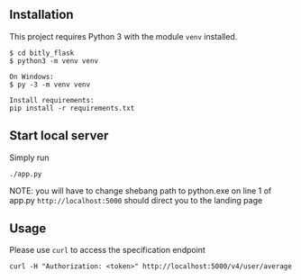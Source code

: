 ## Installation
This project requires Python 3 with the module `venv` installed.

```
$ cd bitly_flask
$ python3 -m venv venv

On Windows:
$ py -3 -m venv venv

Install requirements:
pip install -r requirements.txt
```

## Start local server
Simply run 
```
./app.py
```
NOTE: you will have to change shebang path to python.exe on line 1 of app.py
`http://localhost:5000` should direct you to the landing page


## Usage
Please use `curl` to access the specification endpoint
```
curl -H "Authorization: <token>" http://localhost:5000/v4/user/average
```
